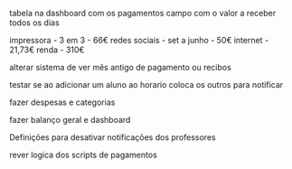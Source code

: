 tabela na  dashboard com os pagamentos 
campo com o valor a receber todos os dias

impressora - 3 em 3 - 66€
redes sociais - set a junho - 50€
internet - 21,73€
renda - 310€

alterar sistema de ver mês antigo de pagamento ou recibos

testar se ao adicionar um aluno ao horario coloca os outros para notificar

fazer despesas e categorias

fazer balanço geral e dashboard

Definições para desativar notificações dos professores

rever logica dos scripts de pagamentos
